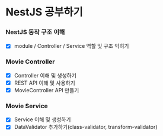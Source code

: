 # NestJS 공부하기

### NestJS 동작 구조 이해

- [x] module / Controller / Service 역할 및 구조 익히기

### Movie Controller

- [x] Controller 이해 및 생성하기
- [x] REST API 이해 및 사용하기
- [x] MovieController API 만들기

### Movie Service

- [x] Service 이해 및 생성하기
- [x] DataValidator 추가하기(class-validator, transform-validator)
